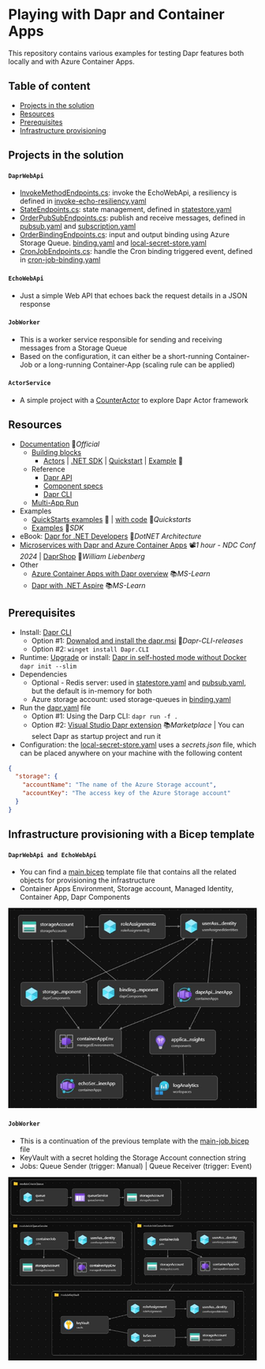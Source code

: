 # Playing with Dapr and Container Apps

This repository contains various examples for testing Dapr features both locally and with Azure Container Apps.

## Table of content

- [Projects in the solution](#projects-in-the-solution)
- [Resources](#resources)
- [Prerequisites](#prerequisites)
- [Infrastructure provisioning](#infrastructure-provisioning-with-a-bicep-template)

## Projects in the solution

#### `DaprWebApi`

- [InvokeMethodEndpoints.cs](DaprWebApi/Endpoints/InvokeMethodEndpoints.cs): invoke the EchoWebApi, a resiliency is defined in [invoke-echo-resiliency.yaml](DaprWebApi/dapr-resources/invoke-echo-resiliency.yaml)
- [StateEndpoints.cs](DaprWebApi/Endpoints/StateEndpoints.cs): state management, defined in [statestore.yaml](common-resources/statestore.yaml)
- [OrderPubSubEndpoints.cs](DaprWebApi/Endpoints/OrderPubSubEndpoints.cs): publish and receive messages, defined in [pubsub.yaml](DaprWebApi/dapr-resources/pubsub.yaml) and [subscription.yaml](DaprWebApi/dapr-resources/subscription.yaml)
- [OrderBindingEndpoints.cs](DaprWebApi/Endpoints/OrderBindingEndpoints.cs): input and output binding using Azure Storage Queue. [binding.yaml](DaprWebApi/dapr-resources/binding.yaml) and [local-secret-store.yaml](DaprWebApi/dapr-resources/local-secret-store.yaml)
- [CronJobEndpoints.cs](DaprWebApi/Endpoints/CronJobEndpoints.cs): handle the Cron binding triggered event, defined in [cron-job-binding.yaml](DaprWebApi/dapr-resources/cron-job-binding.yaml)

#### `EchoWebApi`

- Just a simple Web API that echoes back the request details in a JSON response

#### `JobWorker`

- This is a worker service responsible for sending and receiving messages from a Storage Queue
- Based on the configuration, it can either be a short-running Container-Job or a long-running Container-App (scaling rule can be applied)

#### `ActorService`

- A simple project with a [CounterActor](ActorService/CounterFeature/CounterActor.cs ) to explore Dapr Actor framework

## Resources

- [Documentation](https://docs.dapr.io) 📓*Official*
  - [Building blocks](https://docs.dapr.io/developing-applications/building-blocks)
    - [Actors](https://docs.dapr.io/developing-applications/building-blocks/actors) | [.NET SDK](https://docs.dapr.io/developing-applications/sdks/dotnet/dotnet-actors) | [Quickstart](https://docs.dapr.io/getting-started/quickstarts/actors-quickstart) | [Example](https://github.com/dapr/quickstarts/tree/master/actors) 👤
  - Reference
    - [Dapr API](https://docs.dapr.io/reference/api)
    - [Component specs](https://docs.dapr.io/reference/components-reference)
    - [Dapr CLI](https://docs.dapr.io/reference/cli)
  - [Multi-App Run](https://docs.dapr.io/developing-applications/local-development/multi-app-dapr-run)
- Examples
  - [QuickStarts examples](https://docs.dapr.io/getting-started/quickstarts) 📓 | [with code](https://github.com/dapr/quickstarts) 👤*Quickstarts*
  - [Examples](https://github.com/dapr/dotnet-sdk/tree/master/examples) 👤*SDK*
- eBook: [Dapr for .NET Developers](https://github.com/dotnet-architecture/eBooks/blob/1ed30275281b9060964fcb2a4c363fe7797fe3f3/current/dapr-for-net-developers/Dapr-for-NET-Developers.pdf) 👤*DotNET Architecture*
- [Microservices with Dapr and Azure Container Apps](https://youtu.be/-LeCQvXka9Y) 📽️*1 hour - NDC Conf 2024* | [DaprShop](https://github.com/william-liebenberg/practical-dapr) 👤*William Liebenberg*
- Other
  - [Azure Container Apps with Dapr overview](https://learn.microsoft.com/en-us/azure/container-apps/dapr-overview) 📚*MS-Learn*
  - [Dapr with .NET Aspire](https://learn.microsoft.com/en-us/dotnet/aspire/frameworks/dapr) 📚*MS-Learn*

## Prerequisites

- Install: [Dapr CLI](https://docs.dapr.io/getting-started/install-dapr-cli)
  - Option #1: [Downalod and install the dapr.msi](https://github.com/dapr/cli/releases/latest) 👤*Dapr-CLI-releases*
  - Option #2: `winget install Dapr.CLI`
- Runtime: [Upgrade](https://docs.dapr.io/operations/hosting/self-hosted/self-hosted-upgrade) or install: [Dapr in self-hosted mode without Docker](https://docs.dapr.io/operations/hosting/self-hosted/self-hosted-no-docker) `dapr init --slim`
- Dependencies
  - Optional - Redis server: used in [statestore.yaml](common-resources/statestore.yaml) and [pubsub.yaml](DaprWebApi/dapr-resources/pubsub.yaml), but the default is in-memory for both
  - Azure storage account: used storage-queues in [binding.yaml](DaprWebApi/dapr-resources/binding.yaml)
- Run the [dapr.yaml](dapr.yaml) file
  - Option #1: Using the Darp CLI: `dapr run -f .`
  - Option #2: [Visual Studio Dapr extension](https://marketplace.visualstudio.com/items?itemName=ms-azuretools.vs-dapr) 📚*Marketplace* | You can select Dapr as startup project and run it
- Configuration: the [local-secret-store.yaml](DaprWebApi/dapr-resources/local-secret-store.yaml) uses a *secrets.json* file, which can be placed anywhere on your machine with the following content

```json
{
  "storage": {
    "accountName": "The name of the Azure Storage account",
    "accountKey": "The access key of the Azure Storage account"
  }
}
```

## Infrastructure provisioning with a Bicep template

#### `DaprWebApi and EchoWebApi`

- You can find a [main.bicep](bicep-script/main.bicep) template file that contains all the related objects for provisioning the infrastructure
- Container Apps Environment, Storage account, Managed Identity, Container App, Dapr Components

![Bicep template](bicep-script/bicep-infrastructure.JPG)

#### `JobWorker`

- This is a continuation of the previous template with the [main-job.bicep](JobWorker/bicep-script/main-job.bicep) file
- KeyVault with a secret holding the Storage Account connection string
- Jobs: Queue Sender (trigger: Manual) | Queue Receiver (trigger: Event)

![Bicep Job template](JobWorker/bicep-script/bicep-infrastructure.JPG)